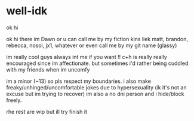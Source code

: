 # well-idk
ok hi 

ok hi there im Dawn or u can call me by my fiction kins liek matt, brandon, rebecca, nosoi, jx1, whatever or even call me by my git name (glassy)

im really cool guys always int me if you want !! c+h is really really encouraged since im affectionate. but sometimes i'd rather being cuddled with my friends when im uncomfy

im a minor (~13) so pls respect my boundaries. i also make freaky/unhinged/uncomfortable jokes due to hypersexuality (ik it's not an excuse but im trying to recover)
im also a no dni person and i hide/block freely.


rhe rest are wip but ill try finish it 
